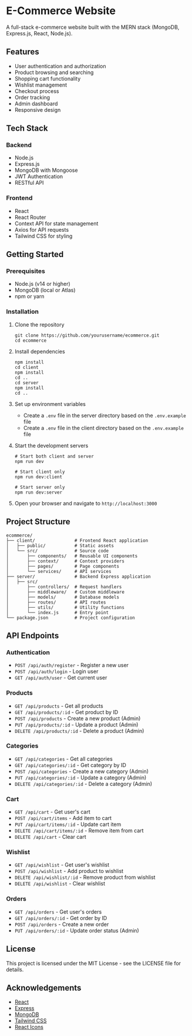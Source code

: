 # E-Commerce Website

A full-stack e-commerce website built with the MERN stack (MongoDB, Express.js, React, Node.js).

## Features

- User authentication and authorization
- Product browsing and searching
- Shopping cart functionality
- Wishlist management
- Checkout process
- Order tracking
- Admin dashboard
- Responsive design

## Tech Stack

### Backend
- Node.js
- Express.js
- MongoDB with Mongoose
- JWT Authentication
- RESTful API

### Frontend
- React
- React Router
- Context API for state management
- Axios for API requests
- Tailwind CSS for styling

## Getting Started

### Prerequisites

- Node.js (v14 or higher)
- MongoDB (local or Atlas)
- npm or yarn

### Installation

1. Clone the repository
   ```
   git clone https://github.com/yourusername/ecommerce.git
   cd ecommerce
   ```

2. Install dependencies
   ```
   npm install
   cd client
   npm install
   cd ..
   cd server
   npm install
   cd ..
   ```

3. Set up environment variables
   - Create a `.env` file in the server directory based on the `.env.example` file
   - Create a `.env` file in the client directory based on the `.env.example` file

4. Start the development servers
   ```
   # Start both client and server
   npm run dev
   
   # Start client only
   npm run dev:client
   
   # Start server only
   npm run dev:server
   ```

5. Open your browser and navigate to `http://localhost:3000`

## Project Structure

```
ecommerce/
├── client/               # Frontend React application
│   ├── public/           # Static assets
│   └── src/              # Source code
│       ├── components/   # Reusable UI components
│       ├── context/      # Context providers
│       ├── pages/        # Page components
│       └── services/     # API services
├── server/               # Backend Express application
│   ├── src/
│       ├── controllers/  # Request handlers
│       ├── middleware/   # Custom middleware
│       ├── models/       # Database models
│       ├── routes/       # API routes
│       ├── utils/        # Utility functions
│       └── index.js      # Entry point
└── package.json          # Project configuration
```

## API Endpoints

### Authentication
- `POST /api/auth/register` - Register a new user
- `POST /api/auth/login` - Login user
- `GET /api/auth/user` - Get current user

### Products
- `GET /api/products` - Get all products
- `GET /api/products/:id` - Get product by ID
- `POST /api/products` - Create a new product (Admin)
- `PUT /api/products/:id` - Update a product (Admin)
- `DELETE /api/products/:id` - Delete a product (Admin)

### Categories
- `GET /api/categories` - Get all categories
- `GET /api/categories/:id` - Get category by ID
- `POST /api/categories` - Create a new category (Admin)
- `PUT /api/categories/:id` - Update a category (Admin)
- `DELETE /api/categories/:id` - Delete a category (Admin)

### Cart
- `GET /api/cart` - Get user's cart
- `POST /api/cart/items` - Add item to cart
- `PUT /api/cart/items/:id` - Update cart item
- `DELETE /api/cart/items/:id` - Remove item from cart
- `DELETE /api/cart` - Clear cart

### Wishlist
- `GET /api/wishlist` - Get user's wishlist
- `POST /api/wishlist` - Add product to wishlist
- `DELETE /api/wishlist/:id` - Remove product from wishlist
- `DELETE /api/wishlist` - Clear wishlist

### Orders
- `GET /api/orders` - Get user's orders
- `GET /api/orders/:id` - Get order by ID
- `POST /api/orders` - Create a new order
- `PUT /api/orders/:id` - Update order status (Admin)

## License

This project is licensed under the MIT License - see the LICENSE file for details.

## Acknowledgements

- [React](https://reactjs.org/)
- [Express](https://expressjs.com/)
- [MongoDB](https://www.mongodb.com/)
- [Tailwind CSS](https://tailwindcss.com/)
- [React Icons](https://react-icons.github.io/react-icons/)
